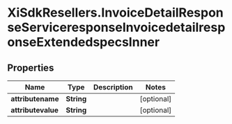 # XiSdkResellers.InvoiceDetailResponseServiceresponseInvoicedetailresponseExtendedspecsInner

## Properties

Name | Type | Description | Notes
------------ | ------------- | ------------- | -------------
**attributename** | **String** |  | [optional] 
**attributevalue** | **String** |  | [optional] 


